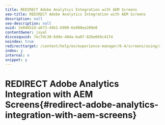 ```yaml
---
title: REDIRECT Adobe Analytics Integration with AEM Screens
seo-title: REDIRECT Adobe Analytics Integration with AEM Screens
description: null
seo-description: null
uuid: 3e84652d-a673-44b1-b998-6e908ee289e0
contentOwner: jsyal
discoiquuid: 7ec7dc30-6d9e-40da-ba07-826e669c41f4
noindex: true
redirecttarget: /content/help/en/experience-manager/6-4/screens/using/adobe-analytics-integration-aem-screens
index: y
internal: n
snippet: y
---
```


# REDIRECT Adobe Analytics Integration with AEM Screens{#redirect-adobe-analytics-integration-with-aem-screens}

